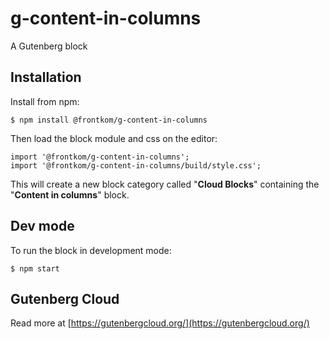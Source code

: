# g-content-in-columns
A Gutenberg block

## Installation

Install from npm:

```
$ npm install @frontkom/g-content-in-columns
```

Then load the block module and css on the editor:

```
import '@frontkom/g-content-in-columns';
import '@frontkom/g-content-in-columns/build/style.css';
```

This will create a new block category called "**Cloud Blocks**" containing the "**Content in columns**" block.

## Dev mode

To run the block in development mode:

```
$ npm start
```


## Gutenberg Cloud

Read more at [https://gutenbergcloud.org/](https://gutenbergcloud.org/)
